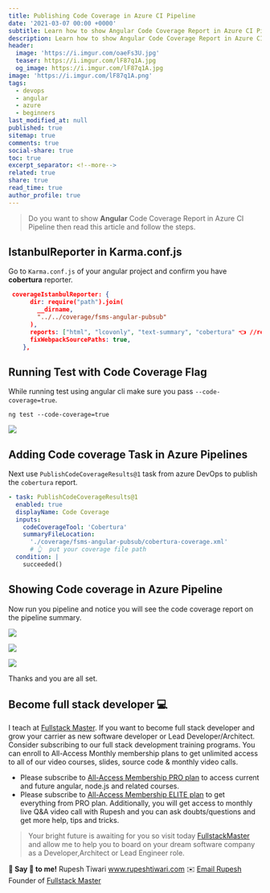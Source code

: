 ```yaml
---
title: Publishing Code Coverage in Azure CI Pipeline
date: '2021-03-07 00:00 +0000'
subtitle: Learn how to show Angular Code Coverage Report in Azure CI Pipeline
description: Learn how to show Angular Code Coverage Report in Azure CI Pipeline
header:
  image: 'https://i.imgur.com/oaeFs3U.jpg'
  teaser: https://i.imgur.com/lF87q1A.jpg
  og_image: https://i.imgur.com/lF87q1A.jpg
image: 'https://i.imgur.com/lF87q1A.png'
tags:
  - devops
  - angular
  - azure
  - beginners
last_modified_at: null
published: true
sitemap: true
comments: true
social-share: true
toc: true
excerpt_separator: <!--more-->
related: true
share: true
read_time: true
author_profile: true
---
```


> Do you want to show **Angular** Code Coverage Report in Azure CI Pipeline then
> read this article and follow the steps.

## IstanbulReporter in Karma.conf.js

Go to `Karma.conf.js` of your angular project and confirm you have **cobertura**
reporter.

```json
 coverageIstanbulReporter: {
      dir: require("path").join(
        __dirname,
        "../../coverage/fsms-angular-pubsub"
      ),
      reports: ["html", "lcovonly", "text-summary", "cobertura" 👈 //required],
      fixWebpackSourcePaths: true,
    },
```

## Running Test with Code Coverage Flag

While running test using angular cli make sure you pass `--code-coverage=true`.

```shell
ng test --code-coverage=true
```

![](https://i.imgur.com/XXYxtHz.png)

## Adding Code coverage Task in Azure Pipelines

Next use `PublishCodeCoverageResults@1` task from azure DevOps to publish the
`cobertura` report.

```yaml
- task: PublishCodeCoverageResults@1
  enabled: true
  displayName: Code Coverage
  inputs:
    codeCoverageTool: 'Cobertura'
    summaryFileLocation:
      './coverage/fsms-angular-pubsub/cobertura-coverage.xml'
      # 👆  put your coverage file path
  condition: |
    succeeded()
```

## Showing Code coverage in Azure Pipeline

Now run you pipeline and notice you will see the code coverage report on the
pipeline summary.

![](https://i.imgur.com/6LFMWCN.png)

![](https://i.imgur.com/zIGEJDF.png)

![](https://i.imgur.com/qn4sNuG.png)

Thanks and you are all set.

## Become full stack developer 💻

I teach at [Fullstack Master](https://www.fullstackmaster.net). If you want to
become full stack developer and grow your carrier as new software developer or
Lead Developer/Architect. Consider subscribing to our full stack development
training programs. You can enroll to All-Access Monthly membership plans to get
unlimited access to all of our video courses, slides, source code & monthly
video calls.

- Please subscribe to
  [All-Access Membership PRO plan](https://www.fullstackmaster.net/pro) to
  access current and future angular, node.js and related courses.
- Please subscribe to
  [All-Access Membership ELITE plan](https://www.fullstackmaster.net/elite) to
  get everything from PRO plan. Additionally, you will get access to monthly
  live Q&A video call with Rupesh and you can ask doubts/questions and get more
  help, tips and tricks.

> Your bright future is awaiting for you so visit today
> [FullstackMaster](www.fullstackmaster.net) and allow me to help you to board
> on your dream software company as a Developer,Architect or Lead Engineer role.

**💖 Say 👋 to me!** Rupesh Tiwari <a href="https://www.rupeshtiwari.com">
www.rupeshtiwari.com</a> ✉️
<a href="mailto:rupesh.tiwari.info@gmail.com?subject=Hi"> Email Rupesh</a> Founder
of <a href="https://www.fullstackmaster.net"> Fullstack Master</a>
